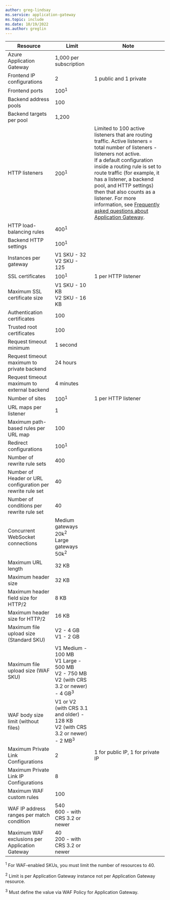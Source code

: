```yaml
---
author: greg-lindsay
ms.service: application-gateway
ms.topic: include
ms.date: 10/19/2022
ms.author: greglin
---
```

| Resource | Limit | Note |
| --- | --- | --- |
| Azure Application Gateway |1,000 per subscription | |
| Frontend IP configurations |2 |1 public and 1 private |
| Frontend ports |100<sup>1</sup> | |
| Backend address pools |100 | |
| Backend targets per pool |1,200 | |
| HTTP listeners |200<sup>1</sup> |Limited to 100 active listeners that are routing traffic. Active listeners = total number of listeners - listeners not active.<br>If a default configuration inside a routing rule is set to route traffic (for example, it has a listener, a backend pool, and HTTP settings) then that also counts as a listener. For more information, see [Frequently asked questions about Application Gateway](../articles/application-gateway/application-gateway-faq.yml#what-is-considered-an-active-listener-versus-inactive-listener).|
| HTTP load-balancing rules |400<sup>1</sup> | |
| Backend HTTP settings |100<sup>1</sup> | |
| Instances per gateway |V1 SKU - 32<br>V2 SKU - 125 | |
| SSL certificates |100<sup>1</sup> |1 per HTTP listener |
| Maximum SSL certificate size |V1 SKU - 10 KB<br>V2 SKU - 16 KB| |
| Authentication certificates |100 | |
| Trusted root certificates |100 | |
| Request timeout minimum |1 second | |
| Request timeout maximum to private backend |24 hours | |
| Request timeout maximum to external backend |4 minutes | |
| Number of sites |100<sup>1</sup> |1 per HTTP listener |
| URL maps per listener |1 | |
| Maximum path-based rules per URL map|100||
| Redirect configurations |100<sup>1</sup>| |
| Number of rewrite rule sets |400| |
| Number of Header or URL configuration per rewrite rule set|40| |
| Number of conditions per rewrite rule set|40| |
| Concurrent WebSocket connections |Medium gateways 20k<sup>2</sup><br> Large gateways 50k<sup>2</sup>| |
| Maximum URL length|32 KB| |
| Maximum header size|32 KB| |
| Maximum header field size for HTTP/2|8 KB| |
| Maximum header size for HTTP/2|16 KB| |
| Maximum file upload size (Standard SKU) |V2 - 4 GB<br>V1 - 2 GB | |
| Maximum file upload size (WAF SKU) |V1 Medium - 100 MB<br>V1 Large - 500 MB<br>V2 - 750 MB<br>V2 (with CRS 3.2 or newer) - 4 GB<sup>3</sup>| |
| WAF body size limit (without files)|V1 or V2 (with CRS 3.1 and older) - 128 KB<br>V2 (with CRS 3.2 or newer) - 2 MB<sup>3</sup>| |
| Maximum Private Link Configurations| 2 | 1 for public IP, 1 for private IP |
| Maximum Private Link IP Configurations| 8 | |
| Maximum WAF custom rules|100||
| WAF IP address ranges per match condition|540<br>600 - with CRS 3.2 or newer|
| Maximum WAF exclusions per Application Gateway|40<br>200 - with CRS 3.2 or newer|

<sup>1</sup> For WAF-enabled SKUs, you must limit the number of resources to 40.

<sup>2</sup> Limit is per Application Gateway instance not per Application Gateway resource.

<sup>3</sup> Must define the value via WAF Policy for Application Gateway.
